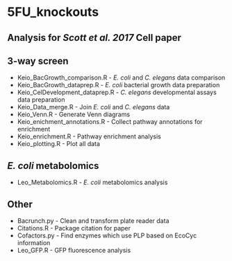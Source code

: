# 5FU_knockouts
Analysis for *Scott et al. 2017* Cell paper
---

## 3-way screen
- Keio_BacGrowth_comparison.R - *E. coli* and *C. elegans* data comparison
- Keio_BacGrowth_dataprep.R - *E. coli* bacterial growth data preparation
- Keio_CelDevelopment_dataprep.R - *C. elegans* developmental assays data preparation
- Keio_Data_merge.R - Join *E. coli* and *C. elegans* data
- Keio_Venn.R - Generate Venn diagrams
- Keio_enichment_annotations.R - Collect pathway annotations for enrichment
- Keio_enrichment.R - Pathway enrichment analysis
- Keio_plotting.R - Plot all data

## *E. coli* metabolomics
- Leo_Metabolomics.R - *E. coli* metabolomics analysis

## Other
- Bacrunch.py - Clean and transform plate reader data
- Citations.R - Package citation for paper
- Cofactors.py - Find enzymes which use PLP based on EcoCyc information
- Leo_GFP.R - GFP fluorescence analysis
